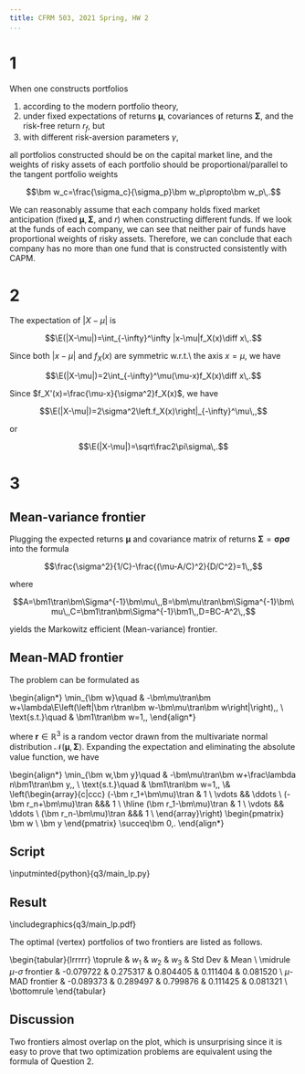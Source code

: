 ```yaml
---
title: CFRM 503, 2021 Spring, HW 2
...
```


# 1

When one constructs portfolios

1. according to the modern portfolio theory,
1. under fixed expectations of returns $\bm\mu$, covariances of returns $\bm\Sigma$, and the risk-free return $r_f$, but
1. with different risk-aversion parameters $\gamma$,

all portfolios constructed should be on the capital market line, and the weights of risky assets of each portfolio should be proportional/parallel to the tangent portfolio weights

$$\bm w_c=\frac{\sigma_c}{\sigma_p}\bm w_p\propto\bm w_p\,.$$

We can reasonably assume that each company holds fixed market anticipation (fixed $\bm\mu, \bm\Sigma$, and $r$) when constructing different funds. If we look at the funds of each company, we can see that neither pair of funds have proportional weights of risky assets. Therefore, we can conclude that each company has no more than one fund that is constructed consistently with CAPM.

# 2

The expectation of $|X-\mu|$ is

$$\E(|X-\mu|)=\int_{-\infty}^\infty |x-\mu|f_X(x)\diff x\,.$$

Since both $|x-\mu|$ and $f_X(x)$ are symmetric w.r.t.\ the axis $x=\mu$, we have

$$\E(|X-\mu|)=2\int_{-\infty}^\mu(\mu-x)f_X(x)\diff x\,.$$

Since $f_X'(x)=\frac{\mu-x}{\sigma^2}f_X(x)$, we have

$$\E(|X-\mu|)=2\sigma^2\left.f_X(x)\right|_{-\infty}^\mu\,,$$

or

$$\E(|X-\mu|)=\sqrt\frac2\pi\sigma\,.$$

# 3

## Mean-variance frontier

Plugging the expected returns $\bm\mu$ and covariance matrix of returns $\bm\Sigma=\bm{\sigma\rho\sigma}$ into the formula

$$\frac{\sigma^2}{1/C}-\frac{(\mu-A/C)^2}{D/C^2}=1\,,$$

where

$$A=\bm1\tran\bm\Sigma^{-1}\bm\mu\,,B=\bm\mu\tran\bm\Sigma^{-1}\bm\mu\,,C=\bm1\tran\bm\Sigma^{-1}\bm1\,,D=BC-A^2\,,$$

yields the Markowitz efficient (Mean-variance) frontier.

## Mean-MAD frontier

The problem can be formulated as

\begin{align*}
  \min_{\bm w}\quad &
  -\bm\mu\tran\bm w+\lambda\E\left(\left|\bm r\tran\bm w-\bm\mu\tran\bm w\right|\right)\,, \\
  \text{s.t.}\quad &
  \bm1\tran\bm w=1\,,
\end{align*}

where $\bm r\in\mathbb R^3$ is a random vector drawn from the multivariate normal distribution $\mathcal N(\bm\mu,\bm\Sigma)$. Expanding the expectation and eliminating the absolute value function, we have

\begin{align*}
  \min_{\bm w,\bm y}\quad &
  -\bm\mu\tran\bm w+\frac\lambda n\bm1\tran\bm y\,, \\
  \text{s.t.}\quad &
  \bm1\tran\bm w=1\,, \\&
  \left(\begin{array}{c|ccc}
    (-\bm r_1+\bm\mu)\tran & 1 \\
    \vdots && \ddots \\
    (-\bm r_n+\bm\mu)\tran &&& 1 \\
    \hline
    (\bm r_1-\bm\mu)\tran & 1 \\
    \vdots && \ddots \\
    (\bm r_n-\bm\mu)\tran &&& 1 \\
  \end{array}\right)
  \begin{pmatrix}
    \bm w \\ \bm y
  \end{pmatrix}
  \succeq\bm 0\,.
\end{align*}


## Script

\inputminted{python}{q3/main_lp.py}

## Result

\includegraphics{q3/main_lp.pdf}

The optimal (vertex) portfolios of two frontiers are listed as follows.

\begin{tabular}{lrrrrr}
  \toprule
  & $w_1$ & $w_2$ & $w_3$ & Std Dev & Mean \\
  \midrule
  $\mu$-$\sigma$ frontier & -0.079722 & 0.275317 & 0.804405 & 0.111404 & 0.081520 \\
  $\mu$-MAD frontier & -0.089373 & 0.289497 & 0.799876 & 0.111425 & 0.081321 \\
  \bottomrule
\end{tabular}

## Discussion

Two frontiers almost overlap on the plot, which is unsurprising since it is easy to prove that two optimization problems are equivalent using the formula of Question 2.
